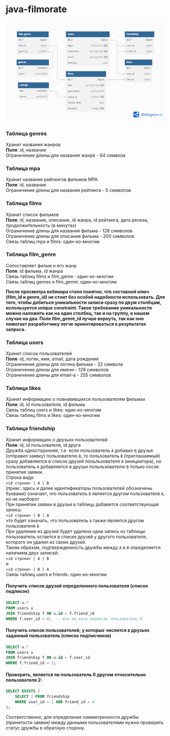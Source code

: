 # java-filmorate

![Alt text](/documents/filmorate.png)

 ### Таблица genres
Хранит названия жанров \
__Поля__: id, название \
Ограничение длины для названия жанра - 64 символа

### Таблица mpa
Хранит названия рейтингов фильмов МРА \
__Поля__: id, название \
Ограничение длины для названия рейтинга - 5 символов

### Таблица films
Хранит список фильмов \
__Поля__: id, название, описание, id жанра, id рейтинга, дата релиза, продолжительность (в минутах) \
Ограничение длины для названия фильма - 128 символов \
Ограничение длины для описания фильма - 200 символов \
Связь таблиц mpa и films: один-ко-многим

### Таблица film_genre
Сопоставляет фильм и его жанр \
__Поля__: id фильма, id жанра \
Связь таблиц films и film_genre : один-ко-многим \
Связь таблиц genres и film_genre: один-ко-многим

__После просмотра вебинара стало понятно, что составной ключ (film_id и genre_id) не стоит без особой надобности использовать. Для того, чтобы добиться уникальности записи сразу по двум столбцам, используется unique constraint. Такое требование уникальности можно наложить как на один столбец, так и на группу, в нашем случае на два. Поле film_genre_id лучше вернуть, так как оно помогает разработчику легче ориентироваться в результатах запроса.__

### Таблица users
Хранит список пользователей \
__Поля__: id, логин, имя, email, дата рождения \
Ограничение длины для логина фильма - 32 символа \
Ограничение длины для имени - 128 символов \
Ограничение длины для email-а - 255 символов

### Таблица likes
Хранит информацию о повнавившихся пользователям фильмах \
__Поля__: id, id пользователя, id фильма \
Связь таблиц users и likes: один-ко-многим \
Связь таблиц films и likes: один-ко-многим

### Таблица friendship
Хранит информацию о друзьях пользователей \
__Поля__: id, id пользователя, id друга \
Дружба односторонняя, т.е. если пользователь `А` добавил в друзья (отправил заявку) пользователю `B`,
то пользователь `B` (приглашаемый) сразу добавляется в список друзей польльзователя `А` (инициатора),
но пользователь `А` добавляется в друзья польльзователю `B` только после принятия заявки. \
Строка вида: \
`<id строки> | A | B` \
(прим.: здесь и далее идентификаторы пользователей обозначены буквами)
означает, что пользователь `B` является другом пользователя `А`, но не наоборот \
При принятии заявки в друзья в таблицу добавится соответствующая запись: \
`<id строки> | B | A` \
что будет означать, что пользователь `А` также является другом пользователя `B` \
При удалении из друзей будет удалена одна запись из таблицы: пользователь остается в списке друзей у другого
пользователя, которого он удалил из своих друзей. \
Таким образом, подтвержденность дружбы между `А` и `B` определяется наличием двух записей: \
`<id строки> | A | B` \
и \
`<id строки> | B | A` \
Связь таблиц users и friends: один-ко-многим

#### Получить список друзей определенного пользователя (список подписок)
```sql
SELECT u.* 
FROM users u
JOIN friendship f ON u.id = f.friend_id
WHERE f.user_id = 0;  -- все на кого подписан пользователь 0
```

#### Получить список пользователей, у которых числится в друзьях заданный пользователь  (список подписчиков)
```sql
SELECT u.* 
FROM users u
JOIN friendship f ON u.id = f.user_id
WHERE f.friend_id = 1;
```

#### Проверить, является ли пользователь 0 другом относительно пользователя 2:
```sql
SELECT EXISTS (
    SELECT 1 FROM friendship
    WHERE user_id = 2 AND friend_id = 0
);
```
Соответственно, для определения симметричности дружбы (принятости заявки) между данными пользователями нужно проверить статус дружбы в обратную сторону.
